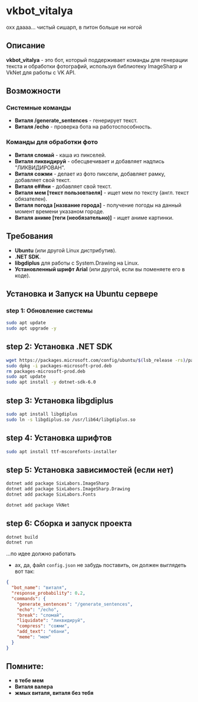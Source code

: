 # vkbot_vitalya
охх даааа... чистый сишарп, в питон больше ни ногой

## Описание

**vkbot_vitalya** - это бот, который поддерживает команды для генерации текста и обработки фотографий, используя библиотеку ImageSharp и VkNet для работы с VK API.

## Возможности

### Системные команды

- **Виталя /generate_sentences** - генерирует текст.
- **Виталя /echo** - проверка бота на работоспособность.

### Команды для обработки фото

- **Виталя сломай** - каша из пикселей.
- **Виталя ликвидируй** - обесцвечивает и добавляет надпись "ЛИКВИДИРОВАН".
- **Виталя сожми** - делает из фото пиксели, добавляет рамку, добавляет свой текст.
- **Виталя е##ни** - добавляет свой текст.
- **Виталя мем [текст пользовтаеля]** - ищет мем по тексту (англ. текст обязателен).
- **Виталя погода [название города]** - получение погоды на данный момент времени указаном городе.
- **Виталя аниме [теги (необязательно)]** - ищет аниме картинки.
## Требования

- **Ubuntu** (или другой Linux дистрибутив).
- **.NET SDK**.
- **libgdiplus** для работы с System.Drawing на Linux.
- **Установленный шрифт Arial** (или другой, если вы поменяете его в коде).

## Установка и Запуск на Ubuntu сервере

### step 1: Обновление системы

```sh
sudo apt update
sudo apt upgrade -y
```

## step 2: Установка .NET SDK
```sh
wget https://packages.microsoft.com/config/ubuntu/$(lsb_release -rs)/packages-microsoft-prod.deb -O packages-microsoft-prod.deb
sudo dpkg -i packages-microsoft-prod.deb
rm packages-microsoft-prod.deb
sudo apt update
sudo apt install -y dotnet-sdk-6.0
```
## step 3: Установка libgdiplus
```sh
sudo apt install libgdiplus
sudo ln -s libgdiplus.so /usr/lib64/libgdiplus.so
```
## step 4: Установка шрифтов
```sh
sudo apt install ttf-mscorefonts-installer
```

## step 5: Установка зависимостей (если нет)
```sh
dotnet add package SixLabors.ImageSharp
dotnet add package SixLabors.ImageSharp.Drawing
dotnet add package SixLabors.Fonts

dotnet add package VkNet
```
## step 6: Сборка и запуск проекта
```sh
dotnet build
dotnet run
```
...по идее должно работать
- ах, да, файл ```config.json``` не забудь поставить, он должен выглядеть вот так:
```json
{
  "bot_name": "виталя",
  "response_probability": 0.2,
  "commands": {
    "generate_sentences": "/generate_sentences",
    "echo": "/echo",
    "break": "сломай",
    "liquidate": "ликвидируй",
    "compress": "сожми",
    "add_text": "ебани",
    "meme": "мем"
  }
}
```

## Помните:

- **в тебе мем**
- **Виталя валера**
- **жмых виталя, виталя без тебя**
